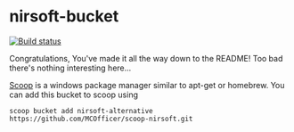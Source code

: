 # nirsoft-bucket
[![Build status](https://ci.appveyor.com/api/projects/status/k8jx9v3nluqnpj4h?svg=true)](https://ci.appveyor.com/project/MCOfficer/scoop-nirsoft)

Congratulations, You've made it all the way down to the README! Too bad there's nothing interesting here...

[Scoop](https://scoop.sh/) is a windows package manager similar to apt-get or homebrew.
You can add this bucket to scoop using
```
scoop bucket add nirsoft-alternative https://github.com/MCOfficer/scoop-nirsoft.git
```
